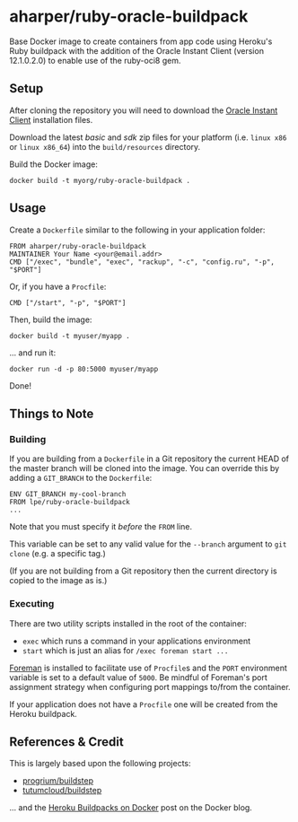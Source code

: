 aharper/ruby-oracle-buildpack
=============================

Base Docker image to create containers from app code using Heroku's Ruby
buildpack with the addition of the Oracle Instant Client (version 12.1.0.2.0)
to enable use of the ruby-oci8 gem.

## Setup

After cloning the repository you will need to download the [Oracle
Instant Client][oic] installation files.

[oic]: http://www.oracle.com/technetwork/database/features/instant-client/

Download the latest *basic* and *sdk* zip files for your platform (i.e.
`linux x86` or `linux x86_64`) into the `build/resources` directory.

Build the Docker image:

    docker build -t myorg/ruby-oracle-buildpack .

## Usage

Create a `Dockerfile` similar to the following in your application folder:

    FROM aharper/ruby-oracle-buildpack
    MAINTAINER Your Name <your@email.addr>
    CMD ["/exec", "bundle", "exec", "rackup", "-c", "config.ru", "-p", "$PORT"]

Or, if you have a `Procfile`:

    CMD ["/start", "-p", "$PORT"]

Then, build the image:

    docker build -t myuser/myapp .

... and run it:

    docker run -d -p 80:5000 myuser/myapp

Done!

## Things to Note

### Building

If you are building from a `Dockerfile` in a Git repository the current
HEAD of the master branch will be cloned into the image. You can override
this by adding a `GIT_BRANCH` to the `Dockerfile`:

    ENV GIT_BRANCH my-cool-branch
    FROM lpe/ruby-oracle-buildpack
    ...

Note that you must specify it _before_ the `FROM` line.

This variable can be set to any valid value for the `--branch` argument
to `git clone` (e.g. a specific tag.)

(If you are not building from a Git repository then the current directory
is copied to the image as is.)

### Executing

There are two utility scripts installed in the root of the container:

* `exec` which runs a command in your applications environment
* `start` which is just an alias for `/exec foreman start ...`

[Foreman] is installed to facilitate use of `Procfile`s and the `PORT`
environment variable is set to a default value of `5000`. Be mindful of
Foreman's port assignment strategy when configuring port mappings to/from
the container.

[Foreman]: http://ddollar.github.io/foreman/

If your application does not have a `Procfile` one will be created from
the Heroku buildpack.


References & Credit
-------------------

This is largely based upon the following projects:

* [progrium/buildstep](https://github.com/progrium/buildstep)
* [tutumcloud/buildstep](https://github.com/tutumcloud/buildstep)

... and the [Heroku Buildpacks on Docker][heroku-docker] post on the Docker blog.

[heroku-docker]: http://blog.docker.com/2013/05/heroku-buildpacks-on-docker/
